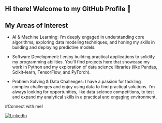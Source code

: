 ## Hi there! Welcome to my GitHub Profile 👋

## My Areas of Interest
- AI & Machine Learning: I'm deeply engaged in understanding core algorithms, exploring data modeling techniques, and honing my skills in building and deploying predictive models.

- Software Development: I enjoy building practical applications to solidify my programming abilities. You'll find projects here that showcase my work in Python and my exploration of data science libraries (like Pandas, Scikit-learn, TensorFlow, and PyTorch).

- Problem Solving & Data Challenges: I have a passion for tackling complex challenges and enjoy using data to find practical solutions. I'm always looking for opportunities, like data science competitions, to test and expand my analytical skills in a practical and engaging environment.

#Connect with me!

<a href="https://www.linkedin.com/in/muhammad-keenan-basyir-336153337" target="_blank">
  <img src="https://img.shields.io/badge/LINKEDIN-0077B5?style=for-the-badge&logo=linkedin&logoColor=white" alt="LinkedIn" />
</a>
